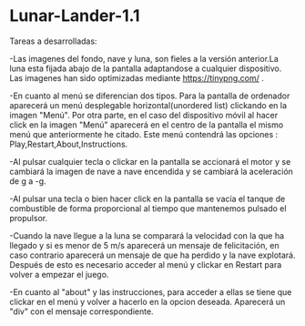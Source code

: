 # Lunar-Lander-1.1
Tareas a desarrolladas:

-Las imagenes del fondo, nave y luna, son fieles a la versión anterior.La luna esta fijada abajo de la pantalla adaptandose a cualquier dispositivo. Las imagenes han sido optimizadas mediante https://tinypng.com/ .

-En cuanto al menú se diferencian dos tipos. Para la pantalla de ordenador aparecerá un menú desplegable horizontal(unordered list) clickando en la imagen "Menú". Por otra parte, en el caso del dispositivo móvil al hacer click en la imagen "Menú" aparecerá en el centro de la pantalla el mismo menú que anteriormente he citado. Este menú contendrá las opciones : Play,Restart,About,Instructions.

-Al pulsar cualquier tecla o clickar en la pantalla se accionará el motor y se cambiará la imagen de nave a nave encendida y se cambiará la aceleración de g a -g.

-Al pulsar una tecla o bien hacer click en la pantalla se vacía el tanque de combustible de forma proporcional al tiempo que mantenemos pulsado el propulsor.

-Cuando la nave llegue a la luna se comparará la velocidad con la que ha llegado y si es menor de 5 m/s aparecerá un mensaje de felicitación, en caso contrario aparecerá un mensaje de que ha perdido y la nave explotará. Después de esto es necesario acceder al menú y clickar en Restart para volver a empezar el juego.

-En cuanto al "about" y las instrucciones, para acceder a ellas se tiene que clickar en el menú y volver a hacerlo en la opcion deseada. Aparecerá un "div" con el mensaje correspondiente.
